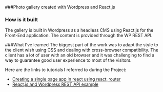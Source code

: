###Photo gallery created with Wordpress and React.js
<br>

### How is it built
The gallery is built in Wordpress as a headless CMS using React.js for the Front-End application. The content is provided through the WP REST API.


###What I've learned
The biggest part of the work was to adapt the style to the client wish using CSS and dealing with cross-browser compatibility. The client has a lot of user with an old browser and it was challenging to find a way to guarantee good user experience to most of the visitors.

Here are the links to tutorials I referred to during the Project:
<ul><li><a href="https://www.kirupa.com/react/creating_single_page_app_react_using_react_router.htm" target=_blank>Creating a single page app in react using react_router</a></li>

<li><a href="https://snipcart.com/blog/reactjs-wordpress-rest-api-example" target=_blank>React.js and Wordpress REST API example</a> </li></ul>
